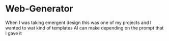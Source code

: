 # Web-Generator

When I was taking emergent design this was one of my projects and I wanted to wat kind of templates AI can make depending on the prompt that I gave it
